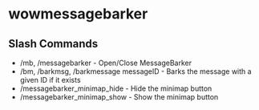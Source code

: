 # wowmessagebarker

## Slash Commands
- /mb, /messagebarker - Open/Close MessageBarker
- /bm, /barkmsg, /barkmessage messageID - Barks the message with a given ID if it exists
- /messagebarker_minimap_hide - Hide the minimap button
- /messagebarker_minimap_show - Show the minimap button
